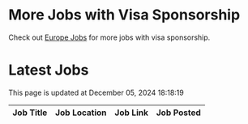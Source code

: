 # More Jobs with Visa Sponsorship

Check out [Europe Jobs](https://github.com/sureshparimi/europejobs#latest-jobs) for more jobs with visa sponsorship.

# Latest Jobs

This page is updated at December 05, 2024 18:18:19

| Job Title | Job Location | Job Link | Job Posted |
| --- | --- | --- | --- |
